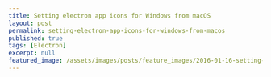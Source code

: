 ```yaml
---
title: Setting electron app icons for Windows from macOS
layout: post
permalink: setting-electron-app-icons-for-windows-from-macos
published: true
tags: [Electron]
excerpt: null
featured_image: /assets/images/posts/feature_images/2016-01-16-setting-electron-app-icons-for-windows-from-macos.jpg
---
```

